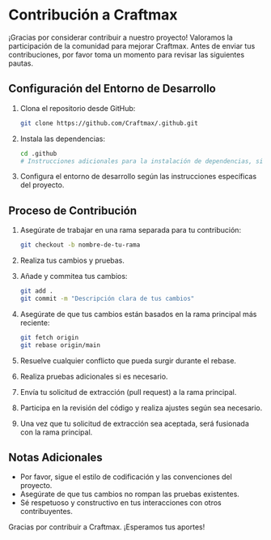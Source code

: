 # Contribución a Craftmax

¡Gracias por considerar contribuir a nuestro proyecto! Valoramos la participación de la comunidad para mejorar Craftmax. Antes de enviar tus contribuciones, por favor toma un momento para revisar las siguientes pautas.

## Configuración del Entorno de Desarrollo

1. Clona el repositorio desde GitHub:

    ```bash
    git clone https://github.com/Craftmax/.github.git
    ```

2. Instala las dependencias:

    ```bash
    cd .github
    # Instrucciones adicionales para la instalación de dependencias, si es necesario
    ```

3. Configura el entorno de desarrollo según las instrucciones específicas del proyecto.

## Proceso de Contribución

1. Asegúrate de trabajar en una rama separada para tu contribución:

    ```bash
    git checkout -b nombre-de-tu-rama
    ```

2. Realiza tus cambios y pruebas.

3. Añade y commitea tus cambios:

    ```bash
    git add .
    git commit -m "Descripción clara de tus cambios"
    ```

4. Asegúrate de que tus cambios están basados en la rama principal más reciente:

    ```bash
    git fetch origin
    git rebase origin/main
    ```

5. Resuelve cualquier conflicto que pueda surgir durante el rebase.

6. Realiza pruebas adicionales si es necesario.

7. Envía tu solicitud de extracción (pull request) a la rama principal.

8. Participa en la revisión del código y realiza ajustes según sea necesario.

9. Una vez que tu solicitud de extracción sea aceptada, será fusionada con la rama principal.

## Notas Adicionales

- Por favor, sigue el estilo de codificación y las convenciones del proyecto.
- Asegúrate de que tus cambios no rompan las pruebas existentes.
- Sé respetuoso y constructivo en tus interacciones con otros contribuyentes.

Gracias por contribuir a Craftmax. ¡Esperamos tus aportes!
